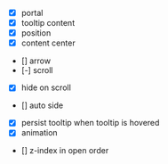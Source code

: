 - [x] portal
- [x] tooltip content
- [x] position
- [x] content center
- [] arrow
- [-] scroll
- [x] hide on scroll
- [] auto side
- [x] persist tooltip when tooltip is hovered
- [x] animation
- [] z-index in open order
